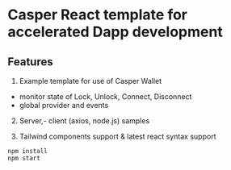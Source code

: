 # Casper React template for accelerated Dapp development

## Features
1. Example template for use of Casper Wallet 

- monitor state of Lock, Unlock, Connect, Disconnect
- global provider and events

2. Server,- client (axios, node.js) samples

3. Tailwind components support & latest react syntax support


```
npm install
npm start
```
